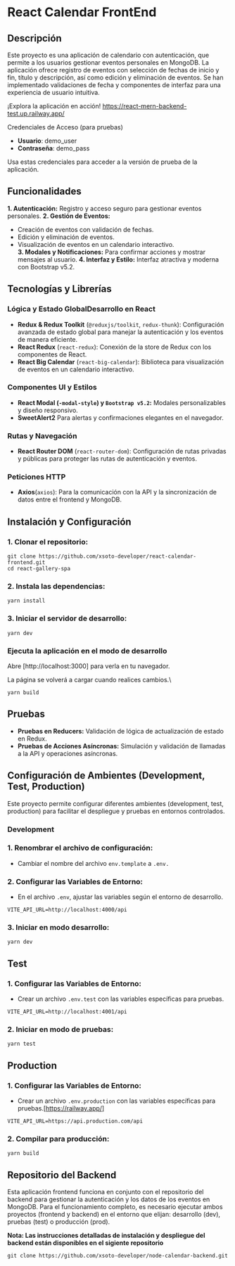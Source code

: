 # React Calendar FrontEnd

## Descripción
Este proyecto es una aplicación de calendario con autenticación, que permite a los usuarios gestionar eventos personales en MongoDB. La aplicación ofrece registro de eventos con selección de fechas de inicio y fin, título y descripción, así como edición y eliminación de eventos. Se han implementado validaciones de fecha y componentes de interfaz para una experiencia de usuario intuitiva.

¡Explora la aplicación en acción!
https://react-mern-backend-test.up.railway.app/

Credenciales de Acceso (para pruebas)

- **Usuario**: demo_user
- **Contraseña**: demo_pass

Usa estas credenciales para acceder a la versión de prueba de la aplicación.

## Funcionalidades
**1. Autenticación:** Registro y acceso seguro para gestionar eventos personales.
**2. Gestión de Eventos:**
- Creación de eventos con validación de fechas.
- Edición y eliminación de eventos.
- Visualización de eventos en un calendario interactivo.  
**3. Modales y Notificaciones:**  Para confirmar acciones y mostrar mensajes al usuario.
**4. Interfaz y Estilo:** Interfaz atractiva y moderna con Bootstrap v5.2.

## Tecnologías y Librerías
### Lógica y Estado GlobalDesarrollo en React
- **Redux & Redux Toolkit** (`@reduxjs/toolkit`, `redux-thunk`): Configuración avanzada de estado global para manejar la autenticación y los eventos de manera eficiente.
- **React Redux** (`react-redux`): Conexión de la store de Redux con los componentes de React.
- **React Big Calendar** (`react-big-calendar`): Biblioteca para visualización de eventos en un calendario interactivo.

### Componentes UI y Estilos
- **React Modal (`-modal-style`) y `Bootstrap v5.2`:** Modales personalizables y diseño responsivo.
- **SweetAlert2** Para alertas y confirmaciones elegantes en el navegador.

### Rutas y Navegación
- **React Router DOM** (`react-router-dom`): Configuración de rutas privadas y públicas para proteger las rutas de autenticación y eventos.

### Peticiones HTTP
- **Axios**(`axios`): Para la comunicación con la API y la sincronización de datos entre el frontend y MongoDB.

## Instalación y Configuración

### 1. Clonar el repositorio:
```
git clone https://github.com/xsoto-developer/react-calendar-frontend.git
cd react-gallery-spa
```
### 2. Instala las dependencias:
```
yarn install
```
### 3. Iniciar el servidor de desarrollo:   
```
yarn dev
```
### Ejecuta la aplicación en el modo de desarrollo
Abre [http://localhost:3000] para verla en tu navegador.

La página se volverá a cargar cuando realices cambios.\
```
yarn build
```
## Pruebas
- **Pruebas en Reducers:** Validación de lógica de actualización de estado en Redux.
- **Pruebas de Acciones Asíncronas:** Simulación y validación de llamadas a la API y operaciones asíncronas.

## Configuración de Ambientes (Development, Test, Production)
Este proyecto permite configurar diferentes ambientes (development, test, production) para facilitar el despliegue y pruebas en entornos controlados.
### Development
### 1. Renombrar el archivo de configuración:
- Cambiar el nombre del archivo `env.template` a `.env.`

### 2. Configurar las Variables de Entorno:
- En el archivo `.env`, ajustar las variables según el entorno de desarrollo.
```
VITE_API_URL=http://localhost:4000/api
```
### 3. Iniciar en modo desarrollo:  
```
yarn dev
```

## Test
### 1. Configurar las Variables de Entorno:
- Crear un archivo `.env.test`  con las variables específicas para pruebas.
```
VITE_API_URL=http://localhost:4001/api
```
### 2. Iniciar en modo de pruebas:
```
yarn test
```
## Production
### 1. Configurar las Variables de Entorno:
- Crear un archivo `.env.production` con las variables específicas para pruebas.[https://railway.app/] 
```
VITE_API_URL=https://api.production.com/api
```
### 2. Compilar para producción:
```
yarn build
```

## Repositorio del Backend
Esta aplicación frontend funciona en conjunto con el repositorio del backend para gestionar la autenticación y los datos de los eventos en MongoDB. Para el funcionamiento completo, es necesario ejecutar ambos proyectos (frontend y backend) en el entorno que elijan: desarrollo (dev), pruebas (test) o producción (prod).

**Nota: Las instrucciones detalladas de instalación y despliegue del backend están disponibles en el sigiente repositorio**
```
git clone https://github.com/xsoto-developer/node-calendar-backend.git
```